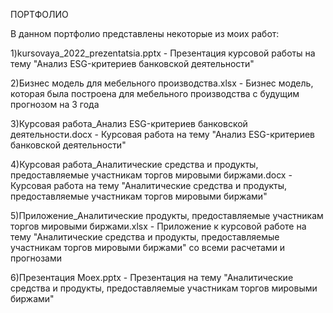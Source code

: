 ПОРТФОЛИО 

В данном портфолио представлены некоторые из моих работ:

1)kursovaya_2022_prezentatsia.pptx - Презентация курсовой работы на тему "Анализ ESG-критериев банковской деятельности"

2)Бизнес модель для мебельного производства.xlsx - Бизнес модель, которая была построена для мебельного производства с будущим прогнозом на 3 года

3)Курсовая работа_Анализ ESG-критериев банковской деятельности.docx - Курсовая работа на тему "Анализ ESG-критериев банковской деятельности"

4)Курсовая работа_Аналитические средства и продукты, предоставляемые участникам торгов мировыми биржами.docx - Курсовая работа на тему "Аналитические средства и продукты, предоставляемые участникам торгов мировыми биржами"

5)Приложение_Аналитические продукты, предоставляемые участникам торгов мировыми биржами.xlsx - Приложение к курсовой работе на тему "Аналитические средства и продукты, предоставляемые участникам торгов мировыми биржами" со всеми расчетами и прогнозами


6)Презентация Moex.pptx - Презентация на тему "Аналитические средства и продукты, предоставляемые участникам торгов мировыми биржами"
